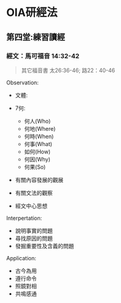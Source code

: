 # OIA研經法

## 第四堂:練習讀經

### 經文：馬可福音 14:32-42 
> 其它福音書 太26:36-46; 路22：40-46

Observation:
- 文體:
- 7何:
    - 何人(Who)
    - 何地(Where) 
    - 何時(When)
    - 何事(What)
    - 如何(How)
    - 何因(Why)
    - 何果(So)

- 有關內容發展的觀展
- 有關文法的觀察
- 經文中心思想

Interpertation:
- 說明事實的問題
- 尋找原因的問題
- 發掘重要性及含義的問題

Application:
- 古今為用
- 遵行命令
- 照鏡對相
- 共鳴感通
